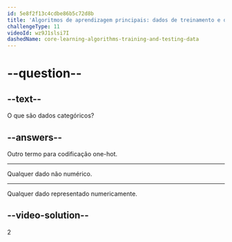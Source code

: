 ```yaml
---
id: 5e8f2f13c4cdbe86b5c72d8b
title: 'Algoritmos de aprendizagem principais: dados de treinamento e de teste'
challengeType: 11
videoId: wz9J1slsi7I
dashedName: core-learning-algorithms-training-and-testing-data
---
```


# --question--

## --text--

O que são dados categóricos?

## --answers--

Outro termo para codificação one-hot.

---

Qualquer dado não numérico.

---

Qualquer dado representado numericamente.

## --video-solution--

2

